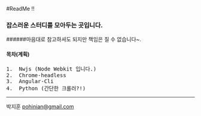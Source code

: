 #ReadMe !!

### 잡스러운 스터디를 모아두는 곳입니다.

######마음대로 참고하셔도 되지만 책임은 질 수 없습니다~.

#### 목차(계획)

<pre>
1.  Nwjs (Node Webkit 입니다.)
2.  Chrome-headless
3.  Angular-Cli
4.  Python (간단한 크롤러?!)
</pre>

<hr/>

박지훈 pohinian@gmail.com
